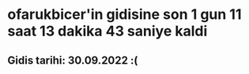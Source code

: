 # ofarukbicer'in gidisine son 1 gun 11 saat 13 dakika 43 saniye kaldi

## Gidis tarihi: 30.09.2022 :(